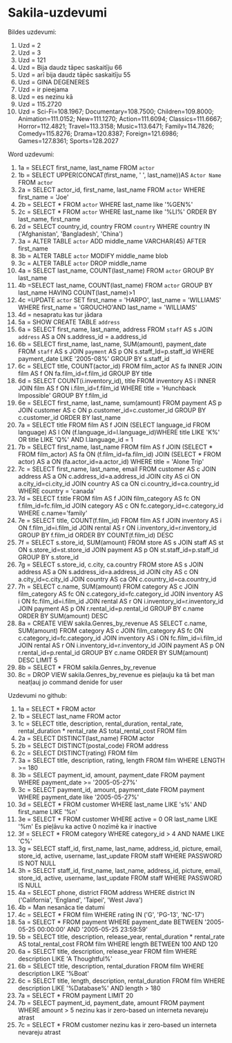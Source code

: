 # Sakila-uzdevumi
Bildes uzdevumi:
1) Uzd = 2
2) Uzd = 3
3) Uzd = 121
4) Uzd = Bija daudz tāpec saskaitīju 66
5) Uzd = arī bija daudz tāpēc saskaitīju 55
6) Uzd = GINA DEGENERES
7) Uzd = ir pieejama
8) Uzd = es nezinu kā
9) Uzd = 115.2720
10) Uzd = Sci-Fi=108.1967; Documentary=108.7500; Children=109.8000; Animation=111.0152; New=111.1270; Action=111.6094; Classics=111.6667; Horror=112.4821; Travel=113.3158; Music=113.6471; Family=114.7826; Comedy=115.8276; Drama=120.8387; Foreign=121.6986; Games=127.8361; Sports=128.2027

Word uzdevumi:
1) 1a = SELECT first_name, last_name FROM `actor`
2) 1b = SELECT UPPER(CONCAT(first_name, ' ', last_name))AS `Actor Name` FROM `actor`
3) 2a = SELECT actor_id, first_name, last_name FROM `actor` WHERE first_name = 'Joe'
4) 2b = SELECT * FROM `actor` WHERE last_name like '%GEN%'
5) 2c = SELECT * FROM `actor` WHERE last_name like '%LI%' ORDER BY last_name, first_name
6) 2d = SELECT country_id, country FROM `country` WHERE country IN ('Afghanistan', 'Bangladesh', 'China')
7) 3a = ALTER TABLE `actor` ADD middle_name VARCHAR(45) AFTER first_name
8) 3b = ALTER TABLE `actor` MODIFY middle_name blob
9) 3c = ALTER TABLE `actor` DROP middle_name
10) 4a = SELECT last_name, COUNT(last_name) FROM `actor` GROUP BY last_name
11) 4b =SELECT last_name, COUNT(last_name) FROM `actor` GROUP BY last_name HAVING COUNT(last_name)>1
12) 4c =UPDATE `actor` SET first_name = 'HARPO', last_name = 'WILLIAMS' WHERE first_name = 'GROUCHO'AND last_name = 'WILLIAMS'
13) 4d = nesapratu kas tur jādara
14) 5a = SHOW CREATE TABLE `address`
15) 6a = SELECT first_name, last_name, address FROM `staff` AS s JOIN `address` AS a ON s.address_id = a.address_id
16) 6b = SELECT first_name, last_name, SUM(amount), payment_date FROM `staff` AS s JOIN `payment` AS p ON s.staff_Id=p.staff_id WHERE payment_date LIKE '2005-08%' GROUP BY s.staff_id
17) 6c = SELECT title, COUNT(actor_id) FROM film_actor AS fa INNER JOIN film AS f ON fa.film_id=f.film_id GROUP BY title
18) 6d = SELECT COUNT(i.inventory_id), title FROM inventory AS i INNER JOIN film AS f ON i.film_id=f.film_id WHERE title = 'Hunchback Impossible' GROUP BY f.film_id
19) 6e = SELECT first_name, last_name, sum(amount) FROM payment AS p JOIN customer AS c ON p.customer_id=c.customer_id GROUP BY c.customer_id ORDER BY last_name
20) 7a = SELECT title FROM film AS f JOIN (SELECT language_id FROM language) AS l ON (f.language_id=l.language_id)WHERE title LIKE 'K%' OR title LIKE 'Q%' AND l.language_id = 1
21) 7b = SELECT first_name, last_name FROM film AS f JOIN (SELECT * FROM film_actor) AS fa ON (f.film_id=fa.film_id) JOIN (SELECT * FROM actor) AS a ON (fa.actor_id=a.actor_id) WHERE title = 'Alone Trip'
22) 7c = SELECT first_name, last_name, email FROM customer AS c JOIN address AS a ON c.address_id=a.address_id JOIN city AS ci ON a.city_id=ci.city_id JOIN country AS ca ON ci.country_id=ca.country_id WHERE country = 'canada'
23) 7d = SELECT f.title FROM film AS f JOIN film_category AS fc ON f.film_id=fc.film_id JOIN category AS c ON fc.category_id=c.category_id WHERE c.name='family'
24) 7e = SELECT title, COUNT(f.film_id) FROM film AS f JOIN inventory AS i ON f.film_id=i.film_id JOIN rental AS r ON i.inventory_id=r.inventory_id GROUP BY f.film_id ORDER BY COUNT(f.film_id) DESC
25) 7f = SELECT s.store_id, SUM(amount) FROM store AS s JOIN staff AS st ON s.store_id=st.store_id JOIN payment AS p ON st.staff_id=p.staff_id GROUP BY s.store_id
26) 7g = SELECT s.store_id, c.city, ca.country FROM store AS s JOIN address AS a ON s.address_id=a.address_id JOIN city AS c ON  a.city_id=c.city_id JOIN country AS ca ON c.country_id=ca.country_id
27) 7h = SELECT c.name, SUM(amount) FROM category AS c JOIN film_category AS fc ON c.category_id=fc.category_id JOIN inventory AS i ON fc.film_id=i.film_id JOIN rental AS r ON i.inventory_id=r.inventory_id JOIN payment AS p ON r.rental_id=p.rental_id GROUP BY c.name ORDER BY SUM(amount) DESC
28) 8a = CREATE VIEW sakila.Genres_by_revenue AS SELECT c.name, SUM(amount) FROM category AS c JOIN film_category AS fc ON c.category_id=fc.category_id JOIN inventory AS i ON fc.film_id=i.film_id JOIN rental AS r ON i.inventory_id=r.inventory_id JOIN payment AS p ON r.rental_id=p.rental_id GROUP BY c.name ORDER BY SUM(amount) DESC LIMIT 5
29) 8b = SELECT * FROM sakila.Genres_by_revenue
30) 8c = DROP VIEW sakila.Genres_by_revenue es pieļauju ka tā bet man neatļauj jo command denide for user

Uzdevumi no github:
1) 1a = SELECT * FROM actor
2) 1b = SELECT last_name FROM actor
3) 1c = SELECT title, description, rental_duration, rental_rate, rental_duration * rental_rate AS total_rental_cost FROM film
4) 2a = SELECT DISTINCT(last_name) FROM actor
5) 2b = SELECT DISTINCT(postal_code) FROM address
6) 2c = SELECT DISTINCT(rating) FROM film
7) 3a = SELECT title, description, rating, length FROM film WHERE LENGTH >= 180
8) 3b = SELECT payment_id, amount, payment_date FROM payment WHERE payment_date >= '2005-05-27%'
9) 3c = SELECT payment_id, amount, payment_date FROM payment WHERE payment_date like '2005-05-27%'
10) 3d = SELECT * FROM customer WHERE last_name LIKE 's%' AND first_name LIKE '%n'
11) 3e = SELECT * FROM customer WHERE active = 0 OR last_name LIKE '%m'   Es pieļāvu ka active 0 nozīmē ka ir inactive
12) 3f = SELECT * FROM category WHERE category_id > 4 AND NAME LIKE 'C%'
13) 3g = SELECT staff_id, first_name, last_name, address_id, picture, email, store_id, active, username, last_update FROM staff WHERE PASSWORD IS NOT NULL
14) 3h = SELECT staff_id, first_name, last_name, address_id, picture, email, store_id, active, username, last_update FROM staff WHERE PASSWORD IS NULL
15) 4a = SELECT phone, district FROM address WHERE district IN ('California', 'England', 'Taipei', 'West Java')
16) 4b = Man nesanāca tie datumi
17) 4c = SELECT * FROM film WHERE rating IN ('G', 'PG-13', 'NC-17')
18) 5a = SELECT * FROM payment WHERE payment_date BETWEEN '2005-05-25 00:00:00' AND '2005-05-25 23:59:59'
19) 5b = SELECT title, description, release_year, rental_duration * rental_rate AS total_rental_cost FROM film WHERE length BETWEEN 100 AND 120
20) 6a = SELECT title, description, release_year FROM film WHERE description LIKE 'A Thoughtful%'
21) 6b = SELECT title, description, rental_duration FROM film WHERE description LIKE '%Boat'
22) 6c = SELECT title, length, description, rental_duration FROM film WHERE description LIKE '%Database%' AND length > 180
23) 7a = SELECT * FROM payment LIMIT 20
24) 7b = SELECT payment_id, payment_date, amount FROM payment WHERE amount > 5     nezinu kas ir zero-based un interneta nevareju atrast
25) 7c = SELECT * FROM customer nezinu        kas ir zero-based un interneta nevareju atrast
